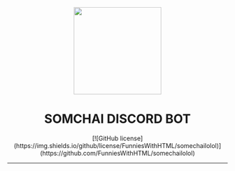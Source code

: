 <div align='center'><img src="https://toc-prunusoide.web.app/images/logo.gif" width='200px' height='200px' />
  <h1>SOMCHAI DISCORD BOT</h1>
  [![GitHub license](https://img.shields.io/github/license/FunniesWithHTML/somechailolol)](https://github.com/FunniesWithHTML/somechailolol)
  <hr/>

